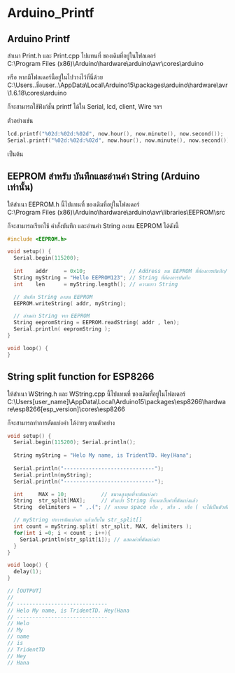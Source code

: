# Arduino_Printf
Arduino Printf
--------------

สำเนา Print.h และ Print.cpp ไปแทนที่ ของเดิมที่อยู่ในโฟลเดอร์  
C:\Program Files (x86)\Arduino\hardware\arduino\avr\cores\arduino  
  
หรือ หากมีโฟลเดอร์นี้อยู่ในไปวางไว้ที่นี่ด้วย  
C:\Users\..ชื่อuser..\AppData\Local\Arduino15\packages\arduino\hardware\avr\1.6.18\cores\arduino  

ก็จะสามารถใช้ฟังก์ชั่น printf ได้ใน Serial, lcd, client, Wire ฯลฯ  
  
ตัวอย่างเช่น  

```c
lcd.printf("%02d:%02d:%02d", now.hour(), now.minute(), now.second());     // แสดงเวลาปัจจุบันออกจอ lcd เช่นได้ 12:45:34
Serial.printf("%02d:%02d:%02d", now.hour(), now.minute(), now.second());  // แสดงเวลาปัจจุบันออก Serial monitor เช่นได้ 12:45:34
```

เป็นต้น  

EEPROM สำหรับ บันทึกและอ่านค่า String (Arduino เท่านั้น)
-----------------------------------------------------
  
ให้สำเนา EEPROM.h นี้ไปแทนที่ ของเดิมที่อยู่ในโฟลเดอร์  
C:\Program Files (x86)\Arduino\hardware\arduino\avr\libraries\EEPROM\src  

ก็จะสามารถเรียกใช้ คำสั่งบันทึก และอ่านค่า String ลงบน EEPROM ได้ดังนี้  
  
```c
#include <EEPROM.h>

void setup() {
  Serial.begin(115200);
  
  int    addr     = 0x10;              // Address บน EEPROM ที่ต้องการบันทึก/อ่านค่า
  String myString = "Hello EEPROM123"; // String ที่ต้องการบันทึก
  int    len      = myString.length(); // ความยาว String

  // บันทึก String ลงบน EEPROM
  EEPROM.writeString( addr, myString);

  // อ่านค่า String จาก EEPROM
  String eepromString = EEPROM.readString( addr , len); 
  Serial.println( eepromString );
}

void loop() {
}
```

String split function for ESP8266
---------------------
ให้สำเนา WString.h และ WString.cpp นี้ไปแทนที่ ของเดิมที่อยู่ในโฟลเดอร์  
C:\Users\[user_name]\AppData\Local\Arduino15\packages\esp8266\hardware\esp8266\[esp_version]\cores\esp8266

ก็จะสามารถทำการตัดแบ่งคำ ได้ง่ายๆ ตามตัวอย่าง
```c
void setup() {
  Serial.begin(115200); Serial.println();
  
  String myString = "Helo My name, is TridentTD. Hey(Hana";
  
  Serial.println("-----------------------------");
  Serial.println(myString);
  Serial.println("-----------------------------");

  int     MAX = 10;           // ขนาดสูงสุดที่จะตัดแบ่งคำ
  String  str_split[MAX];     // ตัวแปร String ที่จะมาเก็บคำที่ตัดแบ่งแล้ว
  String  delimiters = " ,.("; // หากพบ space หรือ , หรือ . หรือ ( จะใช้เป็นตัวตัดแบ่งคำ

  // myString ทำการตัดแบ่งคำ แล้วเก็บใน str_split[]
  int count = myString.split( str_split, MAX, delimiters ); 
  for(int i =0; i < count ; i++){
    Serial.println(str_split[i]); // แสดงค่าที่ตัดแบ่งคำ
  }
}

void loop() {
  delay(1);
}

// [OUTPUT]
//
// -----------------------------
// Helo My name, is TridentTD. Hey(Hana
// -----------------------------
// Helo
// My
// name
// is
// TridentTD
// Hey
// Hana
```
